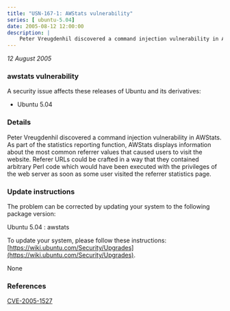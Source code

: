 ```yaml
---
title: "USN-167-1: AWStats vulnerability"
series: [ ubuntu-5.04]
date: 2005-08-12 12:00:00
description: |
    Peter Vreugdenhil discovered a command injection vulnerability in AWStats. As part of the statistics reporting function, AWStats displays information about the most common referrer values that caused users to visit the website. Referer URLs could be crafted in a way that they contained arbitrary Perl code which would have been executed with the privileges of the web server as soon as some user visited the referrer statistics page.
--- 
```

 
 

*12 August 2005*

### awstats vulnerability

A security issue affects these releases of Ubuntu and its derivatives:

* Ubuntu 5.04

### Details

Peter Vreugdenhil discovered a command injection vulnerability in AWStats. As part of the statistics reporting function, AWStats displays information about the most common referrer values that caused users to visit the website. Referer URLs could be crafted in a way that they contained arbitrary Perl code which would have been executed with the privileges of the web server as soon as some user visited the referrer statistics page.

### Update instructions

The problem can be corrected by updating your system to the following package version:

Ubuntu 5.04
 : awstats 

To update your system, please follow these instructions: [https://wiki.ubuntu.com/Security/Upgrades](https://wiki.ubuntu.com/Security/Upgrades).

None

### References

 
 [CVE-2005-1527](http://people.ubuntu.com/~ubuntu-security/cve/CVE-2005-1527)
 

